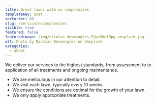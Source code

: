 ```yaml
---
title: Great lawns with no compromises
templateKey: post
sortorder: 60
slug: /service/nocompromises
visible: true
featured: false
featuredimage: /img/nicolas-desmangles-FVpn3UdlMpg-unsplash.jpg
alt: Photo by Nicolas Desmangles on Unsplash
categories:
  - about
---
```


We deliver our services to the highest standards, from assessment to to application of all treatments and ongoing maintentance. 

- We are meticulous in our attention to detail. 
- We visit each lawn, typically every 10 weeks. 
- We ensure the conditions are optimal for the growth of your lawn. 
- We only apply appropriate treatments. 
